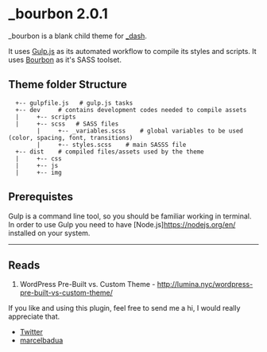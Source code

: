 # _bourbon 2.0.1

_bourbon is a blank child theme for [_dash](https://github.com/marcelbadua/_dash).

It uses [Gulp.js](https://gulpjs.com/) as its automated workflow to compile its styles and scripts. It uses [Bourbon](https://www.bourbon.io/) as it's SASS toolset. 

## Theme folder Structure

      +-- gulpfile.js   # gulp.js tasks
      +-- dev     # contains development codes needed to compile assets
      |     +-- scripts
      |     +-- scss   # SASS files
            |     +-- _variables.scss    # global variables to be used (color, spacing, font, transitions)
            |     +-- styles.scss    # main SASSS file
      +-- dist    # compiled files/assets used by the theme
      |     +-- css
      |     +-- js
      |     +-- img

## Prerequistes

Gulp is a command line tool, so you should be familiar working in terminal. In order to use Gulp you need to have [Node.js]https://nodejs.org/en/ installed on your system.

---

## Reads

 1. WordPress Pre-Built vs. Custom Theme - http://lumina.nyc/wordpress-pre-built-vs-custom-theme/

If you like and using this plugin, feel free to send me a hi, I would really appreciate that.

 - [Twitter](https://twitter.com/marcelbadua)
 - [marcelbadua](http://marcelbadua.com/)

